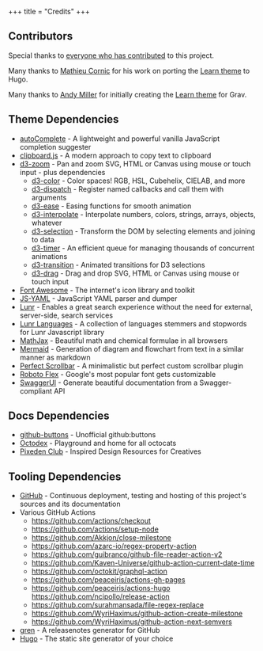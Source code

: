 +++
title = "Credits"
+++

## Contributors

Special thanks to [everyone who has contributed](https://github.com/McShelby/hugo-theme-relearn/graphs/contributors) to this project.

Many thanks to [Mathieu Cornic](https://github.com/matcornic) for his work on porting the [Learn theme](https://github.com/matcornic/hugo-theme-learn) to Hugo.

Many thanks to [Andy Miller](https://github.com/rhukster) for initially creating the [Learn theme](https://github.com/getgrav/grav-theme-learn2) for Grav.

## Theme Dependencies

- [autoComplete](https://github.com/Pixabay/JavaScript-autoComplete) - A lightweight and powerful vanilla JavaScript completion suggester
- [clipboard.js](https://clipboardjs.com) - A modern approach to copy text to clipboard
- [d3-zoom](https://github.com/d3/d3-zoom) - Pan and zoom SVG, HTML or Canvas using mouse or touch input - plus dependencies
  - [d3-color](https://github.com/d3/d3-color) - Color spaces! RGB, HSL, Cubehelix, CIELAB, and more
  - [d3-dispatch](https://github.com/d3/d3-dispatch) - Register named callbacks and call them with arguments
  - [d3-ease](https://github.com/d3/d3-ease) - Easing functions for smooth animation
  - [d3-interpolate](https://github.com/d3/d3-interpolate) - Interpolate numbers, colors, strings, arrays, objects, whatever
  - [d3-selection](https://github.com/d3/d3-selection) - Transform the DOM by selecting elements and joining to data
  - [d3-timer](https://github.com/d3/d3-timer) - An efficient queue for managing thousands of concurrent animations
  - [d3-transition](https://github.com/d3/d3-transition) - Animated transitions for D3 selections
  - [d3-drag](https://github.com/d3/d3-drag) - Drag and drop SVG, HTML or Canvas using mouse or touch input
- [Font Awesome](https://fontawesome.com) - The internet's icon library and toolkit
- [JS-YAML](https://github.com/nodeca/js-yaml) - JavaScript YAML parser and dumper
- [Lunr](https://lunrjs.com) - Enables a great search experience without the need for external, server-side, search services
- [Lunr Languages](https://github.com/MihaiValentin/lunr-languages) - A collection of languages stemmers and stopwords for Lunr Javascript library
- [MathJax](https://mathjax.org/) - Beautiful math and chemical formulae in all browsers
- [Mermaid](https://mermaid-js.github.io/mermaid) - Generation of diagram and flowchart from text in a similar manner as markdown
- [Perfect Scrollbar](https://perfectscrollbar.com) - A minimalistic but perfect custom scrollbar plugin
- [Roboto Flex](https://github.com/googlefonts/roboto-flex) - Google's most popular font gets customizable
- [SwaggerUI](https://github.com/swagger-api/swagger-ui) - Generate beautiful documentation from a Swagger-compliant API

## Docs Dependencies

- [github-buttons](https://github.com/buttons/github-buttons) - Unofficial github:buttons
- [Octodex](https://octodex.github.com/) - Playground and home for all octocats
- [Pixeden Club](https://www.pixeden.com/) - Inspired Design Resources for Creatives

## Tooling Dependencies

- [GitHub](https://github.com) - Continuous deployment, testing and hosting of this project's sources and its documentation
- Various GitHub Actions
  - https://github.com/actions/checkout
  - https://github.com/actions/setup-node
  - https://github.com/Akkjon/close-milestone
  - https://github.com/azarc-io/regex-property-action
  - https://github.com/guibranco/github-file-reader-action-v2
  - https://github.com/Kaven-Universe/github-action-current-date-time
  - https://github.com/octokit/graphql-action
  - https://github.com/peaceiris/actions-gh-pages
  - https://github.com/peaceiris/actions-hugo
    https://github.com/ncipollo/release-action
  - https://github.com/surahmansada/file-regex-replace
  - https://github.com/WyriHaximus/github-action-create-milestone
  - https://github.com/WyriHaximus/github-action-next-semvers
- [gren](https://github.com/github-tools/github-release-notes) - A releasenotes generator for GitHub
- [Hugo](https://gohugo.io/) - The static site generator of your choice
